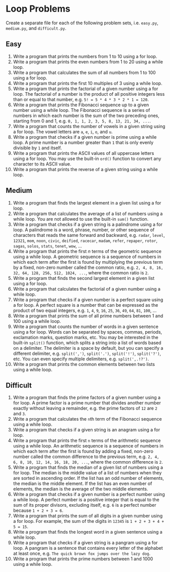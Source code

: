 # Loop Problems

Create a separate file for each of the following problem sets, i.e. `easy.py`, `medium.py`, and `difficult.py`.

## Easy

1. Write a program that prints the numbers from 1 to 10 using a for loop.
2. Write a program that prints the even numbers from 1 to 20 using a while loop.
3. Write a program that calculates the sum of all numbers from 1 to 100 using a for loop.
4. Write a program that prints the first 10 multiples of 3 using a while loop.
5. Write a program that prints the factorial of a given number using a for loop. The factorial of a number is the product of all positive integers less than or equal to that number, e.g. `5! = 5 * 4 * 3 * 2 * 1 = 120`.
6. Write a program that prints the Fibonacci sequence up to a given number using a while loop. The Fibonacci sequence is a series of numbers in which each number is the sum of the two preceding ones, starting from 0 and 1, e.g. `0, 1, 1, 2, 3, 5, 8, 13, 21, 34, ...`.
7. Write a program that counts the number of vowels in a given string using a for loop. The vowel letters are `a`, `e`, `i`, `o`, and `u`.
8. Write a program that checks if a given number is prime using a while loop. A prime number is a number greater than `1` that is only evenly divisible by `1` and itself.
9. Write a program that prints the ASCII values of all uppercase letters using a for loop. You may use the built-in `ord()` function to convert any character to its ASCII value.
10. Write a program that prints the reverse of a given string using a while loop.

## Medium

1. Write a program that finds the largest element in a given list using a for loop.
2. Write a program that calculates the average of a list of numbers using a while loop. You are not allowed to use the built-in `sum()` function.
3. Write a program that checks if a given string is a palindrome using a for loop. A palindrome is a word, phrase, number, or other sequence of characters that reads the same forward and backward, e.g. `radar`, `level`, `12321`, `mom`, `noon`, `civic`, `deified`, `racecar`, `madam`, `refer`, `repaper`, `rotor`, `sagas`, `solos`, `stats`, `tenet`, `wow`, ...
4. Write a program that prints the first _n_ terms of the geometric sequence using a while loop. A geometric sequence is a sequence of numbers in which each term after the first is found by multiplying the previous term by a fixed, non-zero number called the common ratio, e.g. `2, 4, 8, 16, 32, 64, 128, 256, 512, 1024, ...`, where the common ratio is `2`.
5. Write a program that finds the second largest element in a given list using a for loop.
6. Write a program that calculates the factorial of a given number using a while loop.
7. Write a program that checks if a given number is a perfect square using a for loop. A perfect square is a number that can be expressed as the product of two equal integers, e.g. `1`, `4`, `9`, `16`, `25`, `36`, `49`, `64`, `81`, `100`, ...
8. Write a program that prints the sum of all prime numbers between 1 and 100 using a while loop.
9. Write a program that counts the number of words in a given sentence using a for loop. Words can be separated by spaces, commas, periods, exclamation marks, question marks, etc. You may be interested in the built-in `split()` function, which splits a string into a list of words based on a delimiter. The delimiter is a space by default, but you can specify a different delimiter, e.g. `split(',')`, `split('.')`, `split('!')`, `split('?')`, etc. You can even specify multiple delimiters, e.g. `split(',.!?')`.
10. Write a program that prints the common elements between two lists using a while loop.

## Difficult

1. Write a program that finds the prime factors of a given number using a for loop. A prime factor is a prime number that divides another number exactly without leaving a remainder, e.g. the prime factors of `12` are `2` and `3`.
2. Write a program that calculates the `n`th term of the Fibonacci sequence using a while loop.
3. Write a program that checks if a given string is an anagram using a for loop.
4. Write a program that prints the first `n` terms of the arithmetic sequence using a while loop. An arithmetic sequence is a sequence of numbers in which each term after the first is found by adding a fixed, non-zero number called the common difference to the previous term, e.g. `2, 4, 6, 8, 10, 12, 14, 16, 18, 20, ...`, where the common difference is `2`.
5. Write a program that finds the median of a given list of numbers using a for loop. The median is the middle value of a list of numbers when they are sorted in ascending order. If the list has an odd number of elements, the median is the middle element. If the list has an even number of elements, the median is the average of the two middle elements.
6. Write a program that checks if a given number is a perfect number using a while loop. A perfect number is a positive integer that is equal to the sum of its proper divisors, excluding itself, e.g. `6` is a perfect number because `1 + 2 + 3 = 6`.
7. Write a program that prints the sum of all digits in a given number using a for loop. For example, the sum of the digits in `12345` is `1 + 2 + 3 + 4 + 5 = 15`.
8. Write a program that finds the longest word in a given sentence using a while loop.
9. Write a program that checks if a given string is a pangram using a for loop. A pangram is a sentence that contains every letter of the alphabet at least once, e.g. `The quick brown fox jumps over the lazy dog`.
10. Write a program that prints the prime numbers between 1 and 1000 using a while loop.
